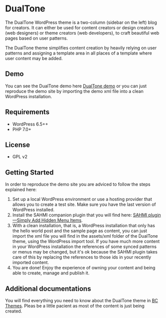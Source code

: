 # DualTone

The DualTone WordPress theme is a two-column (sidebar on the left) blog for creators. It can either be used for content creators or design creators (web designers) or theme creators (web developers), to craft beautiful web pages based on user patterns.

The DualTone theme simplifies content creation by heavily relying on user patterns and assigning a template area in all places of a template where user content may be added.

## Demo

You can see the DualTone demo here [DualTone demo](https://ballarinconsulting.com/demo-dualtone) or you can just reproduce the demo site by importing the demo xml file into a clean WordPress installation.

## Requirements

- WordPress 6.5++
- PHP 7.0+

## License

- GPL v2

## Getting Started

In order to reproduce the demo site you are adviced to follow the steps explained here:

1. Set up a local WordPress environment or use a hosting provider that allows you to create a test site. Make sure you have the last version of WordPress installed.
2. Install the SAHMI companion plugin that you will find here: [SAHMI plugin—Simply Add Hidden Menu Items](https://github.com/dballari/sahmi).
3. With a clean installation, that is, a WordPress installation that only has the hello world post and the sample page as content, you can just import the xml file you will find in the assets/xml folder of the DualTone theme, using the WordPress import tool. If you have much more content in your WordPress installation the references of some synced patterns or menus may be changed, but it's ok because the SAHMI plugin takes care of this by replacing the references to those ids in your recently imported content.
4. You are done! Enjoy the experience of owning your content and being able to create, manage and publish it.

## Additional documentations

You will find everything you need to know about the DualTone theme in [BC Themes](https://ballarinconsulting.com/themes). Pleas be a little pacient as most of the content is just being created.
